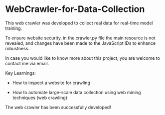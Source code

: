 # WebCrawler-for-Data-Collection
This web crawler was developed to collect real data for real-time model training.

To ensure website security, in the crawler.py file the main resource is not revealed, and changes have been made to the JavaScript IDs to enhance robustness.

In case you would like to know more about this project, you are welcome to contact me via email.

Key Learnings:

- How to inspect a website for crawling

- How to automate large-scale data collection using web mining techniques (web crawling)

The web crawler has been successfully developed!
